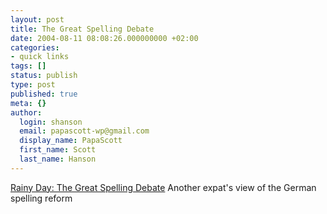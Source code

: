 ```yaml
---
layout: post
title: The Great Spelling Debate
date: 2004-08-11 08:08:26.000000000 +02:00
categories:
- quick links
tags: []
status: publish
type: post
published: true
meta: {}
author:
  login: shanson
  email: papascott-wp@gmail.com
  display_name: PapaScott
  first_name: Scott
  last_name: Hanson
---
```

<p><a href="http://www.eamonn.com/archives/001459.html#001459">Rainy Day: The Great Spelling Debate</a> Another expat's view of the German spelling reform</p>
